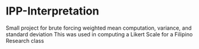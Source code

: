 # IPP-Interpretation
Small project for brute forcing weighted mean computation, variance, and standard deviation
This was used in computing a Likert Scale for a Filipino Research class

